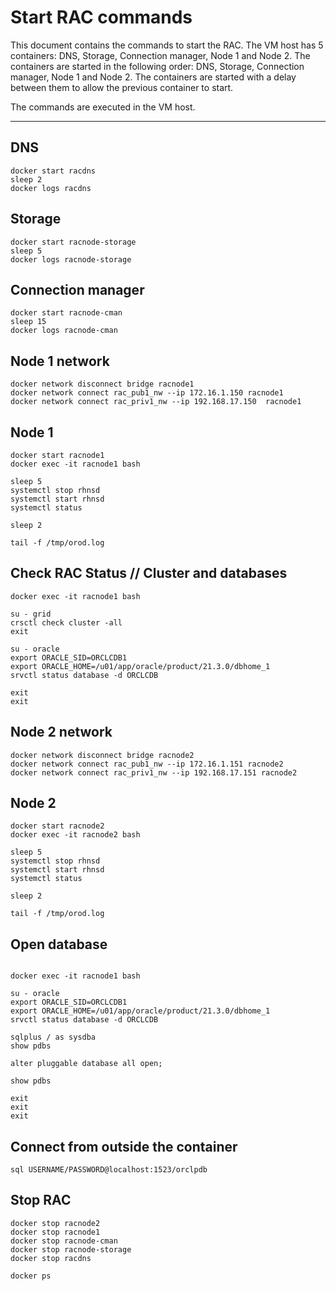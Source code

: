 
# Start RAC commands  

This document contains the commands to start the RAC.
The VM host has 5 containers: DNS, Storage, Connection manager, Node 1 and Node 2.
The containers are started in the following order: DNS, Storage, Connection manager, Node 1 and Node 2.
The containers are started with a delay between them to allow the previous container to start.
  
The commands are executed in the VM host.


---

## DNS
```
docker start racdns
sleep 2
docker logs racdns

```

## Storage
```
docker start racnode-storage
sleep 5
docker logs racnode-storage

```

## Connection manager
```
docker start racnode-cman
sleep 15
docker logs racnode-cman

```

## Node 1 network
```
docker network disconnect bridge racnode1
docker network connect rac_pub1_nw --ip 172.16.1.150 racnode1
docker network connect rac_priv1_nw --ip 192.168.17.150  racnode1

```

## Node 1
```
docker start racnode1
docker exec -it racnode1 bash

sleep 5
systemctl stop rhnsd
systemctl start rhnsd
systemctl status

sleep 2

tail -f /tmp/orod.log

```

## Check RAC Status // Cluster and databases
```
docker exec -it racnode1 bash

su - grid
crsctl check cluster -all
exit

su - oracle
export ORACLE_SID=ORCLCDB1
export ORACLE_HOME=/u01/app/oracle/product/21.3.0/dbhome_1
srvctl status database -d ORCLCDB

exit
exit

```

## Node 2 network
```
docker network disconnect bridge racnode2
docker network connect rac_pub1_nw --ip 172.16.1.151 racnode2
docker network connect rac_priv1_nw --ip 192.168.17.151 racnode2

```

## Node 2
```
docker start racnode2
docker exec -it racnode2 bash

sleep 5
systemctl stop rhnsd
systemctl start rhnsd
systemctl status

sleep 2

tail -f /tmp/orod.log

```

## Open database
```

docker exec -it racnode1 bash

su - oracle
export ORACLE_SID=ORCLCDB1
export ORACLE_HOME=/u01/app/oracle/product/21.3.0/dbhome_1
srvctl status database -d ORCLCDB

sqlplus / as sysdba
show pdbs

alter pluggable database all open;

show pdbs

exit
exit
exit

```

## Connect from outside the container
```
sql USERNAME/PASSWORD@localhost:1523/orclpdb

```


## Stop RAC
```
docker stop racnode2
docker stop racnode1
docker stop racnode-cman
docker stop racnode-storage
docker stop racdns

docker ps

```
